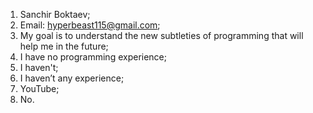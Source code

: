 1. Sanchir Boktaev;
2. Email: hyperbeast115@gmail.com;
3. My goal is to understand the new subtleties of programming that will help me in the future;
4. I have no programming experience;
5. I haven't;
6. I haven’t any experience;
7. YouTube;
8. No.
